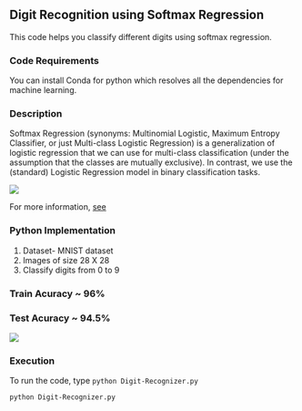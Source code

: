 ## Digit Recognition using Softmax Regression
This code helps you classify different digits using softmax regression.


### Code Requirements
You can install Conda for python which resolves all the dependencies for machine learning.

### Description
Softmax Regression (synonyms: Multinomial Logistic, Maximum Entropy Classifier, or just Multi-class Logistic Regression) is a generalization of logistic regression that we can use for multi-class classification (under the assumption that the classes are mutually exclusive). In contrast, we use the (standard) Logistic Regression model in binary classification tasks.

<img src="https://github.com/akshaybahadur21/Digit-Recognizer/blob/master/logistic.png">

For more information, [see](https://www.kdnuggets.com/2016/07/softmax-regression-related-logistic-regression.html)


### Python  Implementation

1) Dataset- MNIST dataset
2) Images of size 28 X 28
3) Classify digits from 0 to 9

### Train Acuracy ~ 96%
### Test Acuracy ~ 94.5%

<img src="https://github.com/akshaybahadur21/Digit-Recognizer/blob/master/digit.gif">

### Execution
To run the code, type `python Digit-Recognizer.py`

```
python Digit-Recognizer.py
```



